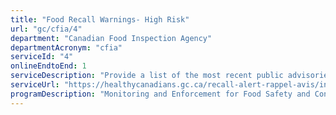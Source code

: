 ```yaml
---
title: "Food Recall Warnings- High Risk"
url: "gc/cfia/4"
department: "Canadian Food Inspection Agency"
departmentAcronym: "cfia"
serviceId: "4"
onlineEndtoEnd: 1
serviceDescription: "Provide a list of the most recent public advisories for high-risk food recalls.  The CFIA classifies recalls based on the level of health risk associated with the food product being recalled."
serviceUrl: "https://healthycanadians.gc.ca/recall-alert-rappel-avis/index-eng.php?cat=1,https://www.inspection.gc.ca/about-cfia/newsroom/food-recall-warnings/eng/1299076382077/1299076493846"
programDescription: "Monitoring and Enforcement for Food Safety and Consumer Protection"
---
```

